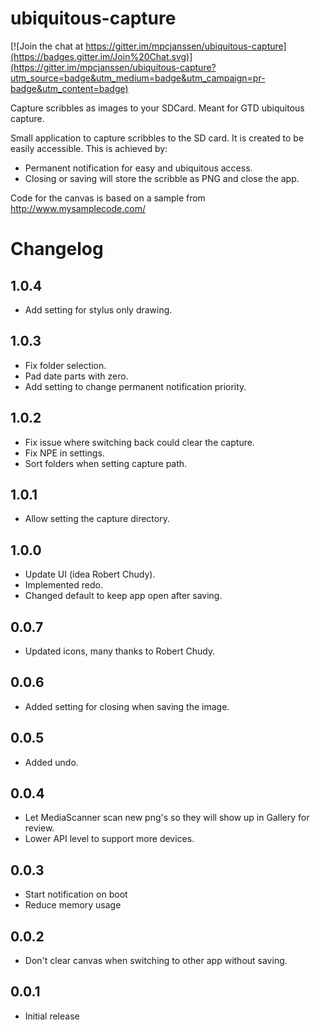 ubiquitous-capture
==================

[![Join the chat at https://gitter.im/mpcjanssen/ubiquitous-capture](https://badges.gitter.im/Join%20Chat.svg)](https://gitter.im/mpcjanssen/ubiquitous-capture?utm_source=badge&utm_medium=badge&utm_campaign=pr-badge&utm_content=badge)

Capture scribbles as images to your SDCard. Meant for GTD ubiquitous capture.

Small application to capture scribbles to the SD card. It is created to be easily accessible. This is achieved by:

* Permanent notification for easy and ubiquitous access.
* Closing or saving will store the scribble as PNG and close the app.

Code for the canvas is based on a sample from http://www.mysamplecode.com/

Changelog
=========

1.0.4
-----

* Add setting for stylus only drawing.

1.0.3
-----

* Fix folder selection.
* Pad date parts with zero. 
* Add setting to change permanent notification priority.

1.0.2
-----

* Fix issue where switching back could clear the capture.
* Fix NPE in settings.
* Sort folders when setting capture path.

1.0.1
-----

* Allow setting the capture directory.

1.0.0
-----

* Update UI (idea Robert Chudy).
* Implemented redo.
* Changed default to keep app open after saving.

0.0.7
-----

* Updated icons, many thanks to Robert Chudy.

0.0.6
-----

* Added setting for closing when saving the image.

0.0.5
-----

* Added undo.

0.0.4
-----

* Let MediaScanner scan new png's so they will show up in Gallery for review.
* Lower API level to support more devices.

0.0.3
-----

* Start notification on boot
* Reduce memory usage

0.0.2
-----

* Don't clear canvas when switching to other app without saving.

0.0.1
-----

* Initial release
